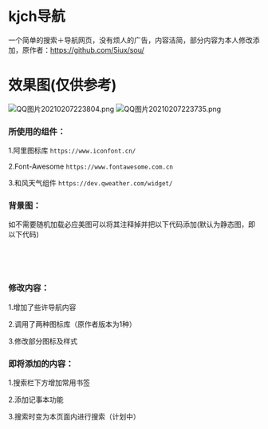 # kjch导航
一个简单的搜索＋导航网页，没有烦人的广告，内容洁简，部分内容为本人修改添加，原作者：https://github.com/5iux/sou/

# 效果图(仅供参考)
![QQ图片20210207223804.png](https://i.loli.net/2021/02/07/1iVxqdvSkXFgbDh.png)
![QQ图片20210207223735.png](https://i.loli.net/2021/02/07/hYtSB1qTf5rVLwb.png)

<h3>所使用的组件：</h3>
 <p>1.阿里图标库 <code>https://www.iconfont.cn/</code></p>
 <p>2.Font-Awesome <code>https://www.fontawesome.com.cn</code></p>
 <p>3.和风天气组件 <code>https://dev.qweather.com/widget/</code>
<h3>背景图：</h3>
 <p>如不需要随机加载必应美图可以将其注释掉并把以下代码添加(默认为静态图，即以下代码)</p>
 <pre> 
    <style> 
        body{background:url("./bg-night.jpeg") no-repeat center/cover;}
    </style>
  </pre>
 <h3>修改内容：</h3>
  <p>1.增加了些许导航内容</p>
  <p>2.调用了两种图标库（原作者版本为1种）</p>
  <p>3.修改部分图标及样式</p>
  
 <h3>即将添加的内容：</h3>
  <p>1.搜索栏下方增加常用书签</p>
  <p>2.添加记事本功能</p>
  <p>3.搜索时变为本页面内进行搜索（计划中）</p>
